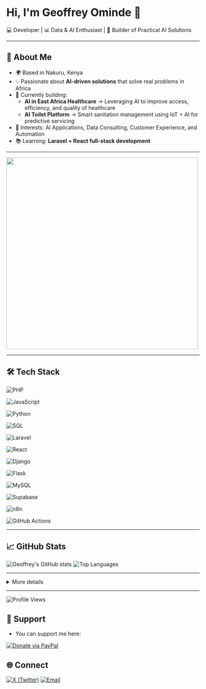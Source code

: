 # Hi, I'm Geoffrey Ominde 👋  

💻 Developer | 📊 Data & AI Enthusiast | 🚀 Builder of Practical AI Solutions  

---

## 🚀 About Me  
- 🌍 Based in Nakuru, Kenya  
- 💡 Passionate about **AI-driven solutions** that solve real problems in Africa  
- 🔭 Currently building:  
  - **AI in East Africa Healthcare** → Leveraging AI to improve access, efficiency, and quality of healthcare  
  - **AI Toilet Platform** → Smart sanitation management using IoT + AI for predictive servicing  
- 🎯 Interests: AI Applications, Data Consulting, Customer Experience, and Automation  
- 📚 Learning: **Laravel + React full-stack development**  

---
<img src="https://media.giphy.com/media/L1R1tvI9svkIWwpVYr/giphy.gif" width="500"/>

---
## 🛠️ Tech Stack  
<!-- Languages -->
![PHP](https://img.shields.io/badge/PHP-777BB4?style=for-the-badge&logo=php&logoColor=white)

![JavaScript](https://img.shields.io/badge/JavaScript-F7DF1E?style=for-the-badge&logo=javascript&logoColor=black)

![Python](https://img.shields.io/badge/Python-3776AB?style=for-the-badge&logo=python&logoColor=white)

![SQL](https://img.shields.io/badge/SQL-003B57?style=for-the-badge&logo=database&logoColor=white)

<!-- Frameworks -->
![Laravel](https://img.shields.io/badge/Laravel-FF2D20?style=for-the-badge&logo=laravel&logoColor=white)

![React](https://img.shields.io/badge/React-20232A?style=for-the-badge&logo=react&logoColor=61DAFB)

![Django](https://img.shields.io/badge/Django-092E20?style=for-the-badge&logo=django&logoColor=white)

![Flask](https://img.shields.io/badge/Flask-000000?style=for-the-badge&logo=flask&logoColor=white)

<!-- Databases / Tools -->
![MySQL](https://img.shields.io/badge/MySQL-4479A1?style=for-the-badge&logo=mysql&logoColor=white)

![Supabase](https://img.shields.io/badge/Supabase-3ECF8E?style=for-the-badge&logo=supabase&logoColor=white)

![n8n](https://img.shields.io/badge/n8n-EA4B8B?style=for-the-badge&logo=n8n&logoColor=white)

![GitHub Actions](https://img.shields.io/badge/GitHub_Actions-2088FF?style=for-the-badge&logo=github-actions&logoColor=white)

---

 ## 📈 GitHub Stats

![Geoffrey's GitHub stats](https://github-readme-stats.vercel.app/api?username=GeoffOminde&show_icons=true&theme=radical)       ![Top Languages](https://github-readme-stats.vercel.app/api/top-langs/?username=GeoffOminde&layout=compact&theme=radical)



---

<details>
  <summary>More details</summary>

  - Roadmap
  - Architecture diagrams
  - Links to docs/demo
</details>

---
![Profile Views](https://komarev.com/ghpvc/?username=GeoffOminde&style=flat-square)

## 💖 Support 
  - You can support me here:  

[![Donate via PayPal](https://img.shields.io/badge/Donate-PayPal-blue.svg)](https://www.paypal.com/ncp/payment/DJRA4NBKP2TFN)


## 🌐 Connect


[![X (Twitter)](https://img.shields.io/badge/X-000000?style=for-the-badge&logo=x&logoColor=white)](https://twitter.com/OmindeGeoff)            [![Email](https://img.shields.io/badge/Email-005FF9?style=for-the-badge&logo=gmail&logoColor=white)](mailto:geoffominde8@gmail.com)

